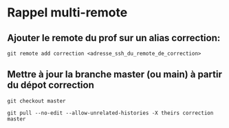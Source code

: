 # Rappel multi-remote

## Ajouter le remote du prof sur un alias correction:

```shell
git remote add correction <adresse_ssh_du_remote_de_correction>
```

## Mettre à jour la branche master (ou main) à partir du dépot correction

```shell
git checkout master

git pull --no-edit --allow-unrelated-histories -X theirs correction master
```

